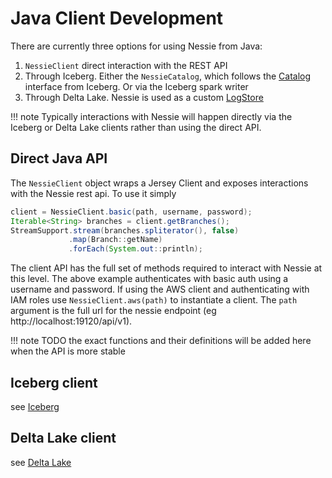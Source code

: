 # Java Client Development

There are currently three options for using Nessie from Java:

1. `NessieClient` direct interaction with the REST API
2. Through Iceberg. Either the `NessieCatalog`, which follows the [Catalog](http://iceberg.apache.org/custom-catalog/)
   interface from Iceberg. Or via the Iceberg spark writer
3. Through Delta Lake. Nessie is used as a custom [LogStore](https://github.com/delta-io/delta/blob/master/src/main/scala/org/apache/spark/sql/delta/storage/LogStore.scala)

!!! note
    Typically interactions with Nessie will happen directly via the Iceberg or Delta Lake clients rather than using the
    direct API.

## Direct Java API

The `NessieClient` object wraps a Jersey Client and exposes interactions with the Nessie rest api. To use it simply

```java
client = NessieClient.basic(path, username, password);
Iterable<String> branches = client.getBranches();
StreamSupport.stream(branches.spliterator(), false)
             .map(Branch::getName)
             .forEach(System.out::println);
```

The client API has the full set of methods required to interact with Nessie at this level. The above example
authenticates with basic auth using a username and password. If using the AWS client and authenticating with IAM roles
use `NessieClient.aws(path)` to instantiate a client. The `path` argument is the full url for the nessie endpoint (eg
http://localhost:19120/api/v1).

!!! note
    TODO the exact functions and their definitions will be added here when the API is more stable

## Iceberg client

see [Iceberg](iceberg.md)

## Delta Lake client

see [Delta Lake](delta.md)
